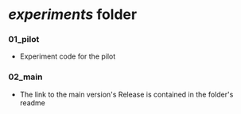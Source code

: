 # *experiments* folder

### 01_pilot
* Experiment code for the pilot

### 02_main
* The link to the main version's Release is contained in the folder's readme
